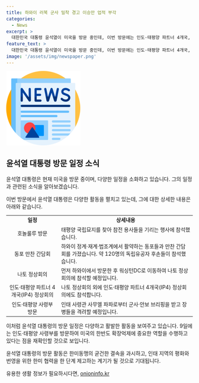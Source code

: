 ```yaml
---
title: 하와이 러북 군사 밀착 경고 이승만 업적 부각
categories:
  - News
excerpt: >
  대한민국 대통령 윤석열이 미국을 방문 중인데, 이번 방문에는 인도·태평양 파트너 4개국, 나토 정상회의 등 다양한 행사가 포함되어 있다. 또한 윤 대통령은 다양한 이벤트와 함께 참전 용사에게 경의를 표하는 등 존경받을 만한 모습을 보여주고 있다. 더불어 한일 정상회담, 나토 회의 등에서 러시아와 북한의 동맹에 대한 대응 방안과 한반도 안보 문제에 관한 논의도 예상되고 있다.
feature_text: >
  대한민국 대통령 윤석열이 미국을 방문 중인데, 이번 방문에는 인도·태평양 파트너 4개국, 나토 정상회의 등 다양한 행사가 포함되어 있다. 또한 윤 대통령은 다양한 이벤트와 함께 참전 용사에게 경의를 표하는 등 존경받을 만한 모습을 보여주고 있다. 더불어 한일 정상회담, 나토 회의 등에서 러시아와 북한의 동맹에 대한 대응 방안과 한반도 안보 문제에 관한 논의도 예상되고 있다.
image: '/assets/img/newspaper.png'
---
```


<p><img src="/assets/img/newspaper.png" alt="kimp 속보" /></p>

<h2 data-ke-size="size26">윤석열 대통령 방문 일정 소식</h2>

<p>윤석열 대통령은 현재 미국을 방문 중이며, 다양한 일정을 소화하고 있습니다. 그의 일정과 관련된 소식을 알아보겠습니다.</p>

<p data-ke-size="size16">이번 방문에서 윤석열 대통령은 다양한 활동을 펼치고 있는데, 그에 대한 상세한 내용은 아래와 같습니다. </p>

<table>
  <tr>
    <td style="text-align: center; height: 17px;"><b>일정</b></td>
    <td style="text-align: center; height: 17px;"><b>상세내용</b></td>
  </tr>
  <tr>
    <td style="text-align: center; height: 17px;">호놀룰루 방문</td>
    <td>태평양 국립묘지를 찾아 참전 용사들을 기리는 행사에 참석했습니다.</td>
  </tr>
  <tr>
    <td style="text-align: center; height: 17px;">동포 만찬 간담회</td>
    <td>하와이 정계·재계·법조계에서 활약하는 동포들과 만찬 간담회를 가졌습니다. 약 120명의 독립유공자 후손들이 참석했습니다.</td>
  </tr>
  <tr>
    <td style="text-align: center; height: 17px;">나토 정상회의</td>
    <td>먼저 하와이에서 방문한 후 워싱턴DC로 이동하여 나토 정상회의에 참석할 예정입니다.</td>
  </tr>
  <tr>
    <td style="text-align: center; height: 17px;">인도·태평양 파트너 4개국(IP4) 정상회의</td>
    <td>나토 정상회의 외에 인도·태평양 파트너 4개국(IP4) 정상회의에도 참석합니다.</td>
  </tr>
  <tr>
    <td style="text-align: center; height: 17px;">인도·태평양 사령부 방문</td>
    <td>인태 사령관 사무엘 파파로부터 군사·안보 브리핑을 받고 장병들을 격려할 예정입니다.</td>
  </tr>
</table>

<p>이처럼 윤석열 대통령의 방문 일정은 다양하고 활발한 활동을 보여주고 있습니다. 9일에는 인도·태평양 사령부를 방문하여 미국의 한반도 확장억제에 중요한 역할을 수행하고 있다는 점을 재확인할 것으로 보입니다.</p>

<p>윤석열 대통령의 방문 활동은 한미동맹의 굳건한 결속을 과시하고, 인태 지역의 평화와 번영을 위한 한미 협력을 한 단계 제고하는 계기가 될 것으로 기대됩니다.</p>
유용한 생활 정보가 필요하시다면, <a href="https://onioninfo.kr" rel="dofollow">onioninfo.kr</a>


